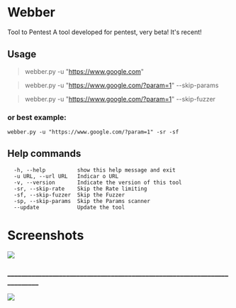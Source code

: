 # Webber
Tool to Pentest
A tool developed for pentest, very beta!
It's recent!

## Usage

> webber.py -u "https://www.google.com"

> webber.py -u "https://www.google.com/?param=1" --skip-params

> webber.py -u "https://www.google.com/?param=1" --skip-fuzzer

### or best example:

`webber.py -u "https://www.google.com/?param=1" -sr -sf `


## Help commands

```optional arguments:
  -h, --help          show this help message and exit
  -u URL, --url URL   Indicar o URL
  -v, --version       Indicate the version of this tool
  -sr, --skip-rate    Skip the Rate limiting
  -sf, --skip-fuzzer  Skip the Fuzzer
  -sp, --skip-params  Skip the Params scanner
  --update            Update the tool
```


# Screenshots


![](https://media3.giphy.com/media/RMglnGjLjA1IDuuPNF/giphy.gif?cid=790b7611cd77964a6a7746a8b3a7d6c1c76e4e6b83acd893&rid=giphy.gif)
### _________________________________________________________________________
![](https://i.imgur.com/VDZHCTK.png)
